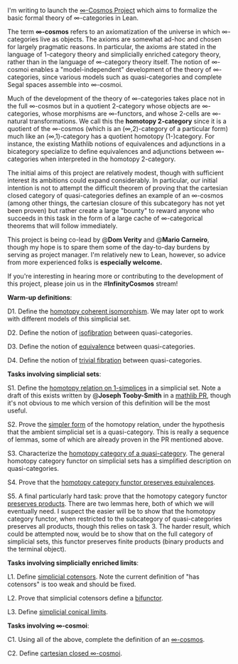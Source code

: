 I'm writing to launch the [∞-Cosmos Project](https://emilyriehl.github.io/infinity-cosmos/) which aims to formalize the basic formal theory of ∞-categories in Lean.

The term **∞-cosmos** refers to an axiomatization of the universe in which ∞-categories live as objects. The axioms are somewhat ad-hoc and chosen for largely pragmatic reasons. In particular, the axioms are stated in the language of 1-category theory and simplicially enriched category theory, rather than in the language of ∞-category theory itself. The notion of ∞-cosmoi enables a "model-independent" development of the theory of ∞-categories, since various models such as quasi-categories and complete Segal spaces assemble into ∞-cosmoi.

Much of the development of the theory of ∞-categories takes place not in the full ∞-cosmos but in a quotient 2-category whose objects are ∞-categories, whose morphisms are ∞-functors, and whose 2-cells are ∞-natural transformations. We call this the **homotopy 2-category** since it is a quotient of the ∞-cosmos (which is an (∞,2)-category of a particular form) much like an (∞,1)-category has a quotient homotopy (1-)category. For instance, the existing Mathlib notions of equivalences and adjunctions in a bicategory specialize to define equivalences and adjunctions between ∞-categories when interpreted in the homotopy 2-category.

The initial aims of this project are relatively modest, though with sufficient interest its ambitions could expand considerably. In particular, our initial intention is not to attempt the difficult theorem of proving that the cartesian closed category of quasi-categories defines an example of an ∞-cosmos (among other things, the cartesian closure of this subcategory has not yet been proven) but rather create a large "bounty" to reward anyone who succeeds in this task in the form of a large cache of ∞-categorical theorems that will follow immediately.

This project is being co-lead by @**Dom Verity** and @**Mario Carneiro**, though my hope is to spare them some of the day-to-day burdens by serving as project manager. I'm relatively new to Lean, however, so advice from more experienced folks is **especially welcome.**

If you're interesting in hearing more or contributing to the development of this project, please join us in the #**InfinityCosmos** stream!



**Warm-up definitions**:

D1. Define the [homotopy coherent isomorphism](https://emilyriehl.github.io/infinity-cosmos/blueprint/sec-simplicial-sets.html#defn:coherent-isomorphism). We may later opt to work with different models of this simplicial set.

D2. Define the notion of [isofibration](https://emilyriehl.github.io/infinity-cosmos/blueprint/sec-simplicial-sets.html#defn:qcat-isofibration) between quasi-categories.

D3. Define the notion of [equivalence](https://emilyriehl.github.io/infinity-cosmos/blueprint/sec-simplicial-sets.html#defn:qcat-equivalence) between quasi-categories.

D4. Define the notion of [trivial fibration](https://emilyriehl.github.io/infinity-cosmos/blueprint/sec-simplicial-sets.html#defn:qcat-trivial-fibration) between quasi-categories.

**Tasks involving simplicial sets**:

S1. Define the [homotopy relation on 1-simplices](https://emilyriehl.github.io/infinity-cosmos/blueprint/sec-simplicial-sets.html#defn:1-simplex-htpy) in a simplicial set. Note a draft of this exists written by @**Joseph Tooby-Smith** in a [mathlib PR](https://github.com/leanprover-community/mathlib4/pull/10006/files#diff-d9401595c03bcfddf1ecc22aa64fe6a62f82ae75b237ef92269c4c42f967f04f), though it's not obvious to me which version of this definition will be the most useful.

S2. Prove the [simpler form](https://emilyriehl.github.io/infinity-cosmos/blueprint/sec-simplicial-sets.html#lem:qcat-1-simplex-htpy) of the homotopy relation, under the hypothesis that the ambient simplicial set is a quasi-category. This is really a sequence of lemmas, some of which are already proven in the PR mentioned above.

S3. Characterize the [homotopy category of a quasi-category](https://emilyriehl.github.io/infinity-cosmos/blueprint/sec-simplicial-sets.html#lem:htpy-cat-of-qcat). The general homotopy category functor on simplicial sets has a simplified description on quasi-categories.

S4. Prove that the [homotopy category functor preserves equivalences](https://emilyriehl.github.io/infinity-cosmos/blueprint/sec-simplicial-sets.html#lem:qcat-htpy-cat-equiv).

S5. A final particularly hard task: prove that the homotopy category functor [preserves products](https://emilyriehl.github.io/infinity-cosmos/blueprint/sec-simplicial-sets.html#lem:ho-preserves-products). There are two lemmas here, both of which we will eventually need. I suspect the easier will be to show that the homotopy category functor, when restricted to the subcategory of quasi-categories preserves all products, though this relies on task 3. The harder result, which could be attempted now, would be to show that on the full category of simplicial sets, this functor preserves finite products (binary products and the terminal object).

**Tasks involving simplicially enriched limits**:

L1. Define [simplicial cotensors](https://emilyriehl.github.io/infinity-cosmos/blueprint/sec-enriched-limits.html#defn:simplicial-cotensor). Note the current definition of "has cotensors" is too weak and should be fixed.

L2. Prove that simplicial cotensors define a [bifunctor](https://emilyriehl.github.io/infinity-cosmos/blueprint/sec-enriched-limits.html#lem:cotensor-bifunctor).

L3. Define [simplicial conical limits](https://emilyriehl.github.io/infinity-cosmos/blueprint/sec-enriched-limits.html#defn:simplicial-conical-limit).

**Tasks involving ∞-cosmoi**:

C1. Using all of the above, complete the definition of an [∞-cosmos](https://emilyriehl.github.io/infinity-cosmos/blueprint/sec-cosmos.html#defn:cosmos).

C2. Define [cartesian closed ∞-cosmoi](https://emilyriehl.github.io/infinity-cosmos/blueprint/sec-cosmos.html#defn:closed-cosmos).
